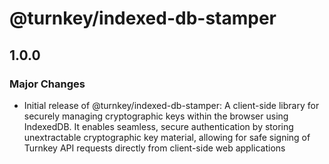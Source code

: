 # @turnkey/indexed-db-stamper

## 1.0.0

### Major Changes

- Initial release of @turnkey/indexed-db-stamper: A client-side library for securely managing cryptographic keys within the browser using IndexedDB. It enables seamless, secure authentication by storing unextractable cryptographic key material, allowing for safe signing of Turnkey API requests directly from client-side web applications